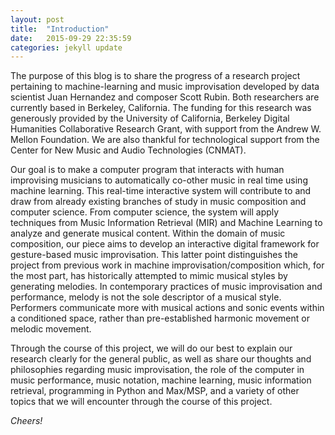 ```yaml
---
layout: post
title:  "Introduction"
date:   2015-09-29 22:35:59
categories: jekyll update
---
```

The purpose of this blog is to share the progress of a research project pertaining to machine-learning and music improvisation developed by data scientist Juan Hernandez and composer Scott Rubin. Both researchers are currently based in Berkeley, California. The funding for this research was generously provided by the University of California, Berkeley Digital Humanities Collaborative Research Grant, with support from the Andrew W. Mellon Foundation. We are also thankful for technological support from the Center for New Music and Audio Technologies (CNMAT).

Our goal is to make a computer program that interacts with human improvising musicians to automatically co-other music in real time using machine learning. This real-time interactive system will contribute to and draw from already existing branches of study in music composition and computer science. From computer science, the system will apply techniques from Music Information Retrieval (MIR) and Machine Learning to analyze and generate musical content. Within the domain of music composition, our piece aims to develop an interactive digital framework for gesture-based music improvisation. This latter point distinguishes the project from previous work in machine improvisation/composition which, for the most part, has historically attempted to mimic musical styles by generating melodies. In contemporary practices of music improvisation and performance, melody is not the sole descriptor of a musical style. Performers communicate more with musical actions and sonic events within a conditioned space, rather than pre-established harmonic movement or melodic movement.

Through the course of this project, we will do our best to explain our research clearly for the general public, as well as share our thoughts and philosophies regarding music improvisation, the role of the computer in music performance, music notation, machine learning, music information retrieval, programming in Python and Max/MSP, and a variety of other topics that we will encounter through the course of this project. 

_Cheers!_
